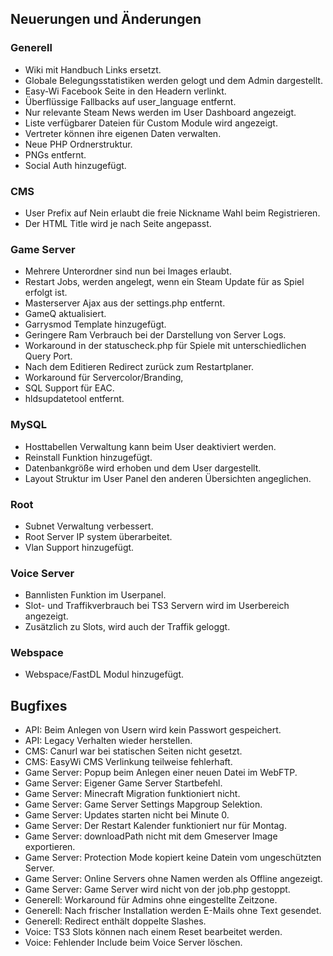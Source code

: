 ## Neuerungen und Änderungen

### Generell

- Wiki mit Handbuch Links ersetzt.
- Globale Belegungsstatistiken werden gelogt und dem Admin dargestellt.
- Easy-Wi Facebook Seite in den Headern verlinkt.
- Überflüssige Fallbacks auf user_language entfernt.
- Nur relevante Steam News werden im User Dashboard angezeigt.
- Liste verfügbarer Dateien für Custom Module wird angezeigt.
- Vertreter können ihre eigenen Daten verwalten.
- Neue PHP Ordnerstruktur.
- PNGs entfernt.
- Social Auth hinzugefügt.

### CMS

- User Prefix auf Nein erlaubt die freie Nickname Wahl beim Registrieren.
- Der HTML Title wird je nach Seite angepasst.

### Game Server

- Mehrere Unterordner sind nun bei Images erlaubt.
- Restart Jobs, werden angelegt, wenn ein Steam Update für as Spiel erfolgt ist.
- Masterserver Ajax aus der settings.php entfernt.
- GameQ aktualisiert.
- Garrysmod Template hinzugefügt.
- Geringere Ram Verbrauch bei der Darstellung von Server Logs.
- Workaround in der statuscheck.php für Spiele mit unterschiedlichen Query Port.
- Nach dem Editieren Redirect zurück zum Restartplaner.
- Workaround für Servercolor/Branding,
- SQL Support für EAC.
- hldsupdatetool entfernt.

### MySQL

- Hosttabellen Verwaltung kann beim User deaktiviert werden.
- Reinstall Funktion hinzugefügt.
- Datenbankgröße wird erhoben und dem User dargestellt.
- Layout Struktur im User Panel den anderen Übersichten angeglichen.

### Root

- Subnet Verwaltung verbessert.
- Root Server IP system überarbeitet.
- Vlan Support hinzugefügt.

### Voice Server

- Bannlisten Funktion im Userpanel.
- Slot- und Traffikverbrauch bei TS3 Servern wird im Userbereich angezeigt.
- Zusätzlich zu Slots, wird auch der Traffik geloggt.

### Webspace

- Webspace/FastDL Modul hinzugefügt.

## Bugfixes

- API: Beim Anlegen von Usern wird kein Passwort gespeichert.
- API: Legacy Verhalten wieder herstellen.
- CMS: Canurl war bei statischen Seiten nicht gesetzt.
- CMS: EasyWi CMS Verlinkung teilweise fehlerhaft.
- Game Server: Popup beim Anlegen einer neuen Datei im WebFTP.
- Game Server: Eigener Game Server Startbefehl.
- Game Server: Minecraft Migration funktioniert nicht.
- Game Server: Game Server Settings Mapgroup Selektion.
- Game Server: Updates starten nicht bei Minute 0.
- Game Server: Der Restart Kalender funktioniert nur für Montag.
- Game Server: downloadPath nicht mit dem Gmeserver Image exportieren.
- Game Server: Protection Mode kopiert keine Datein vom ungeschützten Server.
- Game Server: Online Servers ohne Namen werden als Offline angezeigt.
- Game Server: Game Server wird nicht von der job.php gestoppt.
- Generell: Workaround für Admins ohne eingestellte Zeitzone.
- Generell: Nach frischer Installation werden E-Mails ohne Text gesendet.
- Generell: Redirect enthält doppelte Slashes.
- Voice: TS3 Slots können nach einem Reset bearbeitet werden.
- Voice: Fehlender Include beim Voice Server löschen.